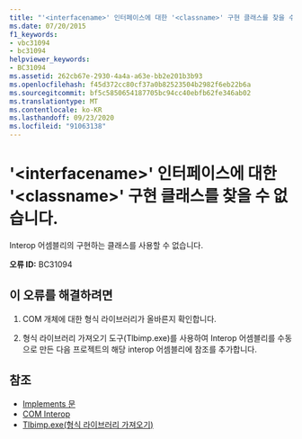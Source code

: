 ```yaml
---
title: "'<interfacename>' 인터페이스에 대한 '<classname>' 구현 클래스를 찾을 수 없습니다."
ms.date: 07/20/2015
f1_keywords:
- vbc31094
- bc31094
helpviewer_keywords:
- BC31094
ms.assetid: 262cb67e-2930-4a4a-a63e-bb2e201b3b93
ms.openlocfilehash: f45d372cc80cf37a0b82523504b2982f6eb22b6a
ms.sourcegitcommit: bf5c5850654187705bc94cc40ebfb62fe346ab02
ms.translationtype: MT
ms.contentlocale: ko-KR
ms.lasthandoff: 09/23/2020
ms.locfileid: "91063138"
---
```

# <a name="implementing-class-classname-for-interface-interfacename-cannot-be-found"></a>'\<interfacename>' 인터페이스에 대한 '\<classname>' 구현 클래스를 찾을 수 없습니다.

Interop 어셈블리의 구현하는 클래스를 사용할 수 없습니다.  
  
 **오류 ID:** BC31094  
  
## <a name="to-correct-this-error"></a>이 오류를 해결하려면  
  
1. COM 개체에 대한 형식 라이브러리가 올바른지 확인합니다.  
  
2. 형식 라이브러리 가져오기 도구(Tlbimp.exe)를 사용하여 Interop 어셈블리를 수동으로 만든 다음 프로젝트의 해당 interop 어셈블리에 참조를 추가합니다.  
  
## <a name="see-also"></a>참조

- [Implements 문](../language-reference/statements/implements-statement.md)
- [COM Interop](../programming-guide/com-interop/index.md)
- [Tlbimp.exe(형식 라이브러리 가져오기)](../../framework/tools/tlbimp-exe-type-library-importer.md)
